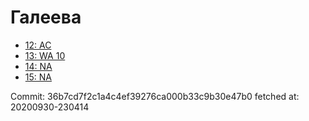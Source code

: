 # Галеева
- [12: AC](12.md)
- [13: WA 10](13.md)
- [14: NA](14.md)
- [15: NA](15.md)

Commit: 36b7cd7f2c1a4c4ef39276ca000b33c9b30e47b0
 fetched at: 20200930-230414
